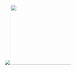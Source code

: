 <div align="center">
  <img src="https://github-readme-stats.vercel.app/api?username=cutecutecat&count_private=true&show_icons=true&theme=tokyonight" />
  <img height="195" src="https://github-readme-stats.vercel.app/api/top-langs/?username=cutecutecat&theme=tokyonight&hide=FreeMarker&layout=compact&exclude_repo=cutecutecat.github.io" />
</div>

<!--
**cutecutecat/cutecutecat** is a ✨ _special_ ✨ repository because its `README.md` (this file) appears on your GitHub profile.
